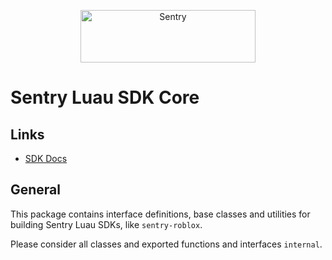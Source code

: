 <p align="center">
  <a href="https://sentry.io/?utm_source=github&utm_medium=logo" target="_blank">
    <img src="https://sentry-brand.storage.googleapis.com/sentry-wordmark-dark-280x84.png" alt="Sentry" width="280" height="84">
  </a>
</p>

# Sentry Luau SDK Core

## Links

- [SDK Docs](https://Neura-Studios.github.io/sentry-lua)

## General

This package contains interface definitions, base classes and utilities for building Sentry Luau SDKs, like
`sentry-roblox`.

Please consider all classes and exported functions and interfaces `internal`.

